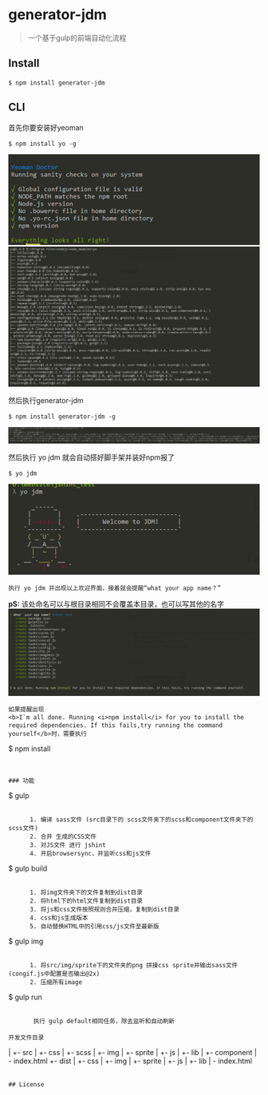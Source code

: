 # generator-jdm

> 一个基于gulp的前端自动化流程




## Install

```
$ npm install generator-jdm
```


## CLI

首先你要安装好yeoman

```
$ npm install yo -g
```
<img src="img/yoDoctor.png"></img>
<img src="img/yodone.png" alt="全局yo 安装"></img>

然后执行generator-jdm
 
```
$ npm install generator-jdm -g
```

<img src="img/generator-jdm.png"></img>

然后执行 yo jdm  就会自动搭好脚手架并装好npm报了

```
$ yo jdm
```
<img src="img/welcome.png" alt="yo success!">


```
执行 yo jdm 并出现以上欢迎界面，接着就会提醒“what your app name？”
```
<b>pS:</b> 
     该处命名可以与根目录相同不会覆盖本目录，也可以写其他的名字
<img src="img/yoJdm.png"></img>

```
如果提醒出现
<b>I`m all done. Running <i>npm install</i> for you to install the required dependencies. If this fails,try running the command yourself</b>时，需要执行
```
$ npm install 
```


### 功能
```
$ gulp
```

      1. 编译 sass文件 (src目录下的 scss文件夹下的scss和component文件夹下的scss文件)
      2. 合并 生成的CSS文件
      3. 对JS文件 进行 jshint
      4. 开启browsersync，并监听css和js文件

```
$ gulp build
```

      1. 将img文件夹下的文件复制到dist目录
      2. 将html下的html文件复制到dist目录
      3. 将js和css文件按照规则合并压缩，复制到dist目录
      4. css和js生成版本
      5. 自动替换HTML中的引用css/js文件至最新版

```
$ gulp img
```

      1. 将src/img/sprite下的文件夹的png 拼接css sprite并输出sass文件(congif.js中配置是否输出@2x)
      2. 压缩所有image

```
$ gulp run
```

       执行 gulp default相同任务，除去监听和自动刷新
 
开发文件目录

```
|
+- src
|   +- css
|   +- scss
|   +- img
|       +- sprite
|   +- js
|       +- lib
|   +- component
|   - index.html
+- dist
|   +- css
|   +- img
|       +- sprite
|   +- js
|       +- lib
|   - index.html
```

## License


